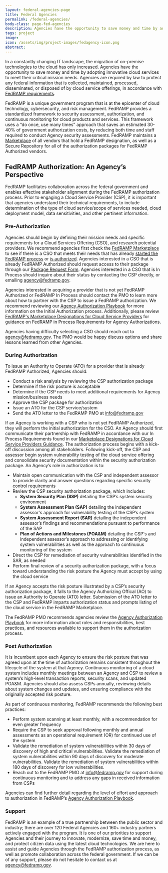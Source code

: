 ```yaml
---
layout: federal-agencies-page
title: Federal Agencies
permalink: /federal-agencies/
body-class: page-fed-agencies
description: Agencies have the opportunity to save money and time by adopting innovative cloud services to meet their critical mission needs.
tags: project
image: 
icon: /assets/img/project-images/fedagency-icon.png
abstract: 
---
```

<div>
<p>In a constantly changing IT landscape, the migration of on-premise technologies to the cloud has only increased. Agencies have the opportunity to save money and time by adopting innovative cloud services to meet their critical mission needs. Agencies are required by law to protect any federal information that is collected, maintained, processed, disseminated, or disposed of by cloud service offerings, in accordance with <a href="{{site.baseurl}}/assets/resources/documents/FedRAMP_Policy_Memo.pdf">FedRAMP requirements</a>. </p>

<p>FedRAMP is a unique government program that is at the epicenter of cloud technology, cybersecurity, and risk management. FedRAMP provides a standardized framework to security assessment, authorization, and continuous monitoring for cloud products and services. This framework uses a “do once, use many times” approach that saves an estimated 30-40% of government authorization costs, by reducing both time and staff required to conduct Agency security assessments. FedRAMP maintains a <a href="https://marketplace.fedramp.gov/#/products">Marketplace</a> of all vendors that hold a FedRAMP designation, as well as a Secure Repository for all of the authorization packages for FedRAMP Authorized vendors.</p>


<h2>FedRAMP Authorization: An Agency’s Perspective  </h2>

<p>FedRAMP facilitates collaboration across the federal government and enables effective stakeholder alignment during the FedRAMP authorization process. Prior to engaging a Cloud Service Provider (CSP), it is important that agencies understand their technical requirements, to include determination of the type of cloud service/scope of services needed, cloud deployment model, data sensitivities, and other pertinent information. </p>
</div>
<section id="pre-auth">

<h3>Pre-Authorization</h3>

<p>Agencies should begin by defining their mission needs and specific requirements for a Cloud Services Offering (CSO), and research potential providers. We recommend agencies first check the <a href="https://marketplace.fedramp.gov/#/products">FedRAMP Marketplace</a> to see if there is a CSO that meets their needs that has already <a href="https://marketplace.fedramp.gov/#/products?status=In%20Process&sort=productName">started the FedRAMP process</a> or <a href="https://marketplace.fedramp.gov/#/products?status=Compliant&sort=productName">is authorized</a>. Agencies interested in a CSO that is already FedRAMP Authorized should request access to their package through our <a href="{{site.baseurl}}/assets/resources/documents/Agency_Package_Request_Form.pdf">Package Request Form</a>. Agencies interested in a CSO that is In Process should inquire about their status by contacting the CSP directly, or emailing <a href="mailto:agency@fedramp.gov">agency@fedramp.gov</a>.</p>
<p>Agencies interested in acquiring a provider that is not yet FedRAMP Authorized or FedRAMP In Process should contact the PMO to learn more about how to partner with the CSP to issue a FedRAMP authorization. We recommend reviewing our <a href="{{site.baseurl}}/assets/resources/documents/Agency_Authorization_Playbook.pdf">Agency Authorization Playbook</a> for more information on the Initial Authorization process. Additionally, please review <a href="{{site.baseurl}}/assets/resources/documents/FedRAMP_Marketplace_Designations_for_Cloud_Service_Providers.pdf">FedRAMP's Marketplace Designations for Cloud Service Providers</a> for guidance on FedRAMP in Process Requirements for Agency Authorizations. </p>
<p>Agencies having difficulty selecting a CSO should reach out to <a href="mailto:agency@fedramp.gov">agency@fedramp.gov</a>. The PMO would be happy discuss options and share lessons learned from other Agencies.</p>
</section>

<section id="during-auth">

<h3>During Authorization</h3>

<p>To issue an Authority to Operate (ATO) for a provider that is already FedRAMP Authorized, Agencies should:</p>
<ul>
<li>Conduct a risk analysis by reviewing the CSP authorization package</li>
<li>Determine if the risk posture is acceptable</li>
<li>Determine if the CSP needs to meet additional requirements for Agency mission/business needs </li>
<li>Approve the CSP package for authorization</li>
<li>Issue an ATO for the CSP service/system</li>
<li>Send the ATO letter to the FedRAMP PMO at <a href="mailto:info@fedramp.gov">info@fedramp.gov</a></li>
</ul>

<p>If an Agency is working with a CSP who is not yet FedRAMP Authorized, they will perform the initial authorization for the CSO. An Agency should first communicate their partnership with FedRAMP in accordance with our In Process Requirements found in our <a href="{{site.baseurl}}/assets/resources/documents/FedRAMP_Marketplace_Designations_for_Cloud_Service_Providers.pdf">Marketplace Designations for Cloud Service Providers Guidance</a>. The authorization process begins with a kick-off discussion among all stakeholders. Following kick-off, the CSP and assessor begin system vulnerability testing of the cloud service offering and consolidate security documentation within the security authorization package. An Agency’s role in authorization is to:</p>
<ul>
<li>Maintain open communication with the CSP and independent assessor to provide clarity and answer questions regarding specific security control requirements</li>
<li>Review the CSP security authorization package, which includes:
<ul>
    <li><strong>System Security Plan (SSP)</strong> detailing the CSP’s system security environment</li>
    <li><strong>System Assessment Plan (SAP)</strong> detailing the independent assessor's approach for vulnerability testing of the CSP’s system</li>
    <li><strong>System Assessment Report (SAR)</strong> detailing the independent assessor’s findings and recommendations pursuant to performance of the SAP</li>
    <li><strong>Plan of Actions and Milestones (POA&M)</strong> detailing the CSP's and independent assessor’s approach to addressing or identifying system vulnerabilities as well as the approach to continuous monitoring of the system</li>
    </ul></li>
<li>Direct the CSP for remediation of security vulnerabilities identified in the SAR, as needed</li>
<li>Perform final review of a security authorization package, with a focus toward understanding the risk posture the Agency must accept by using the cloud service</li>
</ul>

<p>If an Agency accepts the risk posture illustrated by a CSP’s security authorization package, it falls to the Agency Authorizing Offical (AO) to issue an Authority to Operate (ATO) letter. Submission of the ATO letter to the CSP and FedRAMP imparts authorization status and prompts listing of the cloud service in the FedRAMP Marketplace. </p>
<p>The FedRAMP PMO recommends agencies review the <a href="{{site.baseurl}}/assets/resources/documents/Agency_Authorization_Playbook.pdf">Agency Authorization Playbook</a> for more information about roles and responsibilities, best practices, and resources available to support them in the authorization process. </p>

</section>

<section id="post-auth">

<h3>Post Authorization</h3>

<p>It is incumbent upon each Agency to ensure the risk posture that was agreed upon at the time of authorization remains consistent throughout the lifecycle of the system at that Agency. Continuous monitoring of a cloud system includes monthly meetings between an Agency and CSP to review a system’s high-level transaction reports, security scans, and updated POA&M. Agencies should also assess CSPs annually, reviewing details about system changes and updates, and ensuring compliance with the originally accepted risk posture. </p>
<p>As part of continuous monitoring, FedRAMP recommends the following best practices:</p>
<ul>
<li>Perform system scanning at least monthly, with a recommendation for even greater frequency</li>
<li>Require the CSP to seek approval following monthly and annual assessments as an operational requirement (OR) for continued use of the system</li>
<li>Validate the remediation of system vulnerabilities within 30 days of discovery of high and critical vulnerabilities. Validate the remediation of system vulnerabilities within 90 days of discovery for moderate vulnerabilities. Validate the remediation of system vulnerabilities within 180 days of discovery for low vulnerabilities. </li>
<li>Reach out to the FedRAMP PMO at <a href="mailto:info@fedramp.gov">info@fedramp.gov</a> for support during continuous monitoring and to address any gaps in received information from CSPs</li>
</ul>
<p>Agencies can find further detail regarding the level of effort and approach to authorization in FedRAMP’s <a href="{{site.baseurl}}/assets/resources/documents/Agency_Authorization_Playbook.pdf">Agency Authorization Playbook</a>. </p>

</section>

<section id="support">
<h3>Support</h3>
<p>FedRAMP is an example of a true partnership between the public sector and industry; there are over 120 Federal Agencies and 160+ industry partners actively engaged with the program.  It is one of our priorities to support Agencies and their journey to innovate, modernize, save time and money, and protect citizen data using the latest cloud technologies. We are here to assist and guide Agencies through the FedRAMP authorization process, as well as promote collaboration across the federal government. If we can be of any support, please do not hesitate to contact us at <a href="mailto:agency@fedramp.gov">agency@fedramp.gov</a>.</p>

</section>
